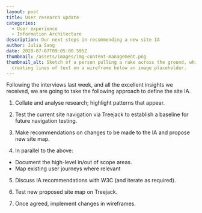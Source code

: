 ```yaml
---
layout: post
title: User research update
categories:
  - User experience
  - Information Architecture
description: Our next steps in recommending a new site IA
author: Julia Sang
date: 2020-07-07T09:05:00.595Z
thumbnail: /assets/images/img-content-management.png
thumbnail_alt: Sketch of a person pulling a rake across the ground, which is
  creating lines of text on a wireframe below an image placeholder.
---
```

Following the interviews last week, and all the excellent insights we received, we are going to take the following approach to define the site IA.

1. Collate and analyse research; highlight patterns that appear.

2. Test the current site navigation via Treejack to establish a baseline for future navigation testing.

3. Make recommendations on changes to be made to the IA and propose new site map.

4. In parallel to the above:
- Document the high-level in/out of scope areas.
- Map existing user journeys where relevant

5. Discuss IA recommendations with W3C (and iterate as required).

6. Test new proposed site map on Treejack.

7. Once agreed, implement changes in wireframes.